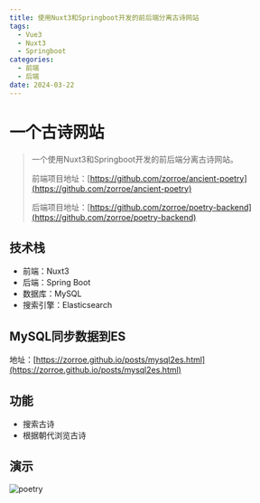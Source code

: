 ```yaml
---
title: 使用Nuxt3和Springboot开发的前后端分离古诗网站
tags:
  - Vue3
  - Nuxt3
  - Springboot
categories:
  - 前端
  - 后端
date: 2024-03-22
---
```


# 一个古诗网站

> 一个使用Nuxt3和Springboot开发的前后端分离古诗网站。
>
> 前端项目地址：[https://github.com/zorroe/ancient-poetry](https://github.com/zorroe/ancient-poetry)
>
> 后端项目地址：[https://github.com/zorroe/poetry-backend](https://github.com/zorroe/poetry-backend)

## 技术栈

- 前端：Nuxt3
- 后端：Spring Boot
- 数据库：MySQL
- 搜索引擎：Elasticsearch

## MySQL同步数据到ES

地址：[https://zorroe.github.io/posts/mysql2es.html](https://zorroe.github.io/posts/mysql2es.html)

## 功能

- 搜索古诗
- 根据朝代浏览古诗

## 演示

![poetry](./public/poetry.gif)

